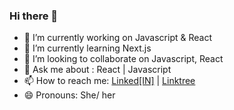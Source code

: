 ### Hi there 👋


- 🔭 I’m currently working on Javascript & React
- 🌱 I’m currently learning Next.js
- 👯 I’m looking to collaborate on Javascript, React
- 💬 Ask me about : React | Javascript
- 📫 How to reach me: [Linked[IN]](www.linkedin.com/in/pujarini-jena) | [Linktree](https://linktr.ee/PujariniJ)
- 😄 Pronouns: She/ her
